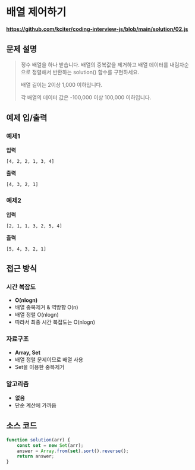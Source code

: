 # 배열 제어하기

**https://github.com/kciter/coding-interview-js/blob/main/solution/02.js**

## 문제 설명

> 정수 배열을 하나 받습니다. 배열의 중복값을 제거하고 배열 데이터를 내림차순으로 정렬해서 반환하는 solution() 함수를 구현하세요.
>
> 배열 길이는 2이상 1,000 이하입니다.
>
> 각 배열의 데이터 값은 -100,000 이상 100,000 이하입니다.

## 예제 입/출력

### 예제1

**입력**

```
[4, 2, 2, 1, 3, 4]
```

**출력**

```
[4, 3, 2, 1]
```

### 예제2

**입력**

```
[2, 1, 1, 3, 2, 5, 4]
```

**출력**

```
[5, 4, 3, 2, 1]
```

## 접근 방식

### 시간 복잡도

-   **O(nlogn)**
-   배열 중복제거 & 역방향 O(n)
-   배열 정렬 O(nlogn)
-   따라서 최종 시간 복잡도는 O(nlogn)

### 자료구조

-   **Array, Set**
-   배열 정렬 문제이므로 배열 사용
-   Set을 이용한 중복제거

### 알고리즘

-   **없음**
-   단순 계산에 가까움

## 소스 코드

```javascript
function solution(arr) {
    const set = new Set(arr);
    answer = Array.from(set).sort().reverse();
    return answer;
}
```
